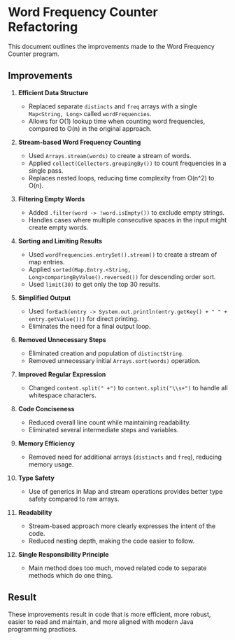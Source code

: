 # Word Frequency Counter Refactoring

This document outlines the improvements made to the Word Frequency Counter program.

## Improvements

1. **Efficient Data Structure**
   - Replaced separate `distincts` and `freq` arrays with a single `Map<String, Long>` called `wordFrequencies`.
   - Allows for O(1) lookup time when counting word frequencies, compared to O(n) in the original approach.

2. **Stream-based Word Frequency Counting**
   - Used `Arrays.stream(words)` to create a stream of words.
   - Applied `collect(Collectors.groupingBy())` to count frequencies in a single pass.
   - Replaces nested loops, reducing time complexity from O(n^2) to O(n).

3. **Filtering Empty Words**
   - Added `.filter(word -> !word.isEmpty())` to exclude empty strings.
   - Handles cases where multiple consecutive spaces in the input might create empty words.

4. **Sorting and Limiting Results**
   - Used `wordFrequencies.entrySet().stream()` to create a stream of map entries.
   - Applied `sorted(Map.Entry.<String, Long>comparingByValue().reversed())` for descending order sort.
   - Used `limit(30)` to get only the top 30 results.

5. **Simplified Output**
   - Used `forEach(entry -> System.out.println(entry.getKey() + " " + entry.getValue()))` for direct printing.
   - Eliminates the need for a final output loop.

6. **Removed Unnecessary Steps**
   - Eliminated creation and population of `distinctString`.
   - Removed unnecessary initial `Arrays.sort(words)` operation.

7. **Improved Regular Expression**
   - Changed `content.split(" +")` to `content.split("\\s+")` to handle all whitespace characters.

8. **Code Conciseness**
   - Reduced overall line count while maintaining readability.
   - Eliminated several intermediate steps and variables.

9. **Memory Efficiency**
   - Removed need for additional arrays (`distincts` and `freq`), reducing memory usage.

10. **Type Safety**
    - Use of generics in Map and stream operations provides better type safety compared to raw arrays.

11. **Readability**
    - Stream-based approach more clearly expresses the intent of the code.
    - Reduced nesting depth, making the code easier to follow.
12. **Single Responsibility Principle**
    - Main method does too much, moved related code to separate methods which do one thing.

## Result

These improvements result in code that is more efficient, more robust, easier to read and maintain, and more aligned with modern Java programming practices.
